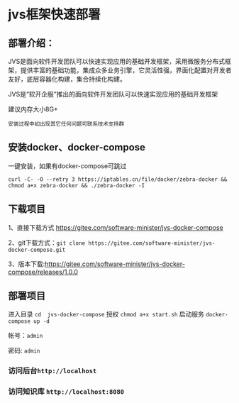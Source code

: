 # jvs框架快速部署


## 部署介绍：



JVS是面向软件开发团队可以快速实现应用的基础开发框架，采用微服务分布式框架，提供丰富的基础功能，集成众多业务引擎，它灵活性强，界面化配置对开发者友好，底层容器化构建，集合持续化构建。

JVS是“软开企服”推出的面向软件开发团队可以快速实现应用的基础开发框架




建议内存大小8G+

`安装过程中如出现其它任何问题可联系技术支持群`



## 安装docker、docker-compose

一键安装，如果有docker-compose可跳过

`curl -C- -O --retry 3 https://iptables.cn/file/docker/zebra-docker && chmod a+x zebra-docker && ./zebra-docker -I`



## 下载项目

1、直接下载方式  https://gitee.com/software-minister/jvs-docker-compose

2、git下载方式：`git clone https://gitee.com/software-minister/jvs-docker-compose.git`

3、版本下载:https://gitee.com/software-minister/jvs-docker-compose/releases/1.0.0 

## 部署项目

进入目录 `cd  jvs-docker-compose`
授权 `chmod a+x start.sh`
启动服务 `docker-compose up -d `



帐号：`admin`

密码:   `admin`

### 访问后台`http://localhost`





### 访问知识库 `http://localhost:8080`

